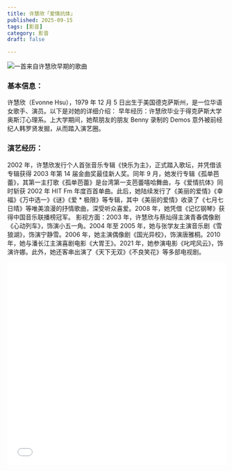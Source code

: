 ```yaml
---
title: 许慧欣「爱情抗体」
published: 2025-09-15
tags: [影音]
category: 影音
draft: false

---
```

![一首来自许慧欣早期的歌曲](http://img.qqfeel.com/u%3D3505806682%2C3142662747%26fm%3D253%26fmt%3Dauto.webp.jpg)



### 基本信息：
许慧欣（Evonne Hsu），1979 年 12 月 5 日出生于美国德克萨斯州，是一位华语女歌手、演员。以下是对她的详细介绍：
早年经历：许慧欣毕业于得克萨斯大学奥斯汀心理系。上大学期间，她帮朋友的朋友 Benny 录制的 Demos 意外被前经纪人韩罗贤发掘，从而踏入演艺圈。
### 演艺经历：
2002 年，许慧欣发行个人首张音乐专辑《快乐为主》，正式踏入歌坛，并凭借该专辑获得 2003 年第 14 届金曲奖最佳新人奖。同年 9 月，她发行专辑《孤单芭蕾》，其第一主打歌《孤单芭蕾》是台湾第一支芭蕾嘻哈舞曲，与《爱情抗体》同时斩获 2002 年 HIT Fm 年度百首单曲。此后，她陆续发行了《美丽的爱情》《幸福》《万中选一》《谜》《爱 * 极限》等专辑，其中《美丽的爱情》收录了《七月七日晴》等唯美浪漫的抒情歌曲，深受听众喜爱。2008 年，她凭借《记忆钢琴》获得中国音乐联播榜冠军。
影视方面：2003 年，许慧欣与蔡灿得主演青春偶像剧《心动列车》，饰演小五一角。2004 年至 2005 年，她与张学友主演音乐剧《雪狼湖》，饰演宁静雪。2006 年，她主演偶像剧《国光异校》，饰演唐雅桐。2010 年，她与潘长江主演喜剧电影《大胃王》。2021 年，她参演电影《叱咤风云》，饰演许娜。此外，她还客串出演了《天下无双》《不良笑花》等多部电视剧。

<iframe width="100%" height="468" src="//player.bilibili.com/player.html?isOutside=true&aid=748244386&bvid=BV1kC4y177uA" scrolling="no" border="0" frameborder="no" framespacing="0" allowfullscreen="true" &autoplay=0> </iframe>